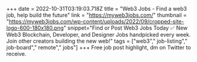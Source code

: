 +++
date = 2022-10-31T03:19:03.718Z
title = "Web3 Jobs - Find a web3 job, help build the future"
link = "https://myweb3jobs.com/"
thumbnail = "https://myweb3jobs.com/wp-content/uploads/2022/09/cropped-site-logo-600-180x180.png"
snippet="Find or Post Web3 Jobs Today ✅ New Web3 Blockchain, Developer, and Designer Jobs handpicked every week. Join other creators building the new web!"
tags = ["web3"," job-listing"," job-board"," remote"," jobs"]
+++
Free job post highlight, dm on Twitter to receive.

